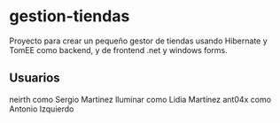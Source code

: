 # gestion-tiendas
Proyecto para crear un pequeño gestor de tiendas usando Hibernate y TomEE como backend, y de frontend .net y windows forms.

## Usuarios
neirth como Sergio Martinez
lluminar como Lidia Martínez
ant04x como Antonio Izquierdo
